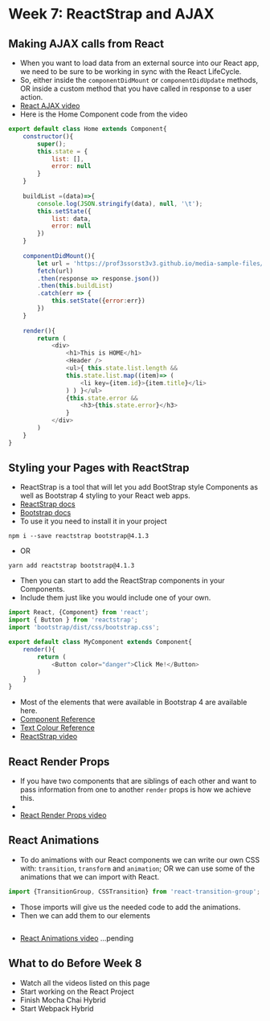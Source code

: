 # Week 7: ReactStrap and AJAX

## Making AJAX calls from React

- When you want to load data from an external source into our React app, we need to be sure to be working in sync with the React LifeCycle.
- So, either inside the `componentDidMount` or `componentDidUpdate` methods, OR inside a custom method that you have called in response to a user action.
- [React AJAX video](https://www.youtube.com/watch?v=xg7NRRdBWzg) 
- Here is the Home Component code from the video

```javascript
export default class Home extends Component{
    constructor(){
        super();
        this.state = {
            list: [],
            error: null
        }
    }
    
    buildList =(data)=>{
        console.log(JSON.stringify(data), null, '\t');
        this.setState({
            list: data,
            error: null
        })
    }
    
    componentDidMount(){
        let url = 'https://prof3ssorst3v3.github.io/media-sample-files/products.json';
        fetch(url)
        .then(response => response.json())
        .then(this.buildList)
        .catch(err => {
            this.setState({error:err})
        })
    }
    
    render(){
        return (
            <div>
                <h1>This is HOME</h1>
                <Header />
                <ul>{ this.state.list.length &&
                this.state.list.map((item)=> (
                    <li key={item.id}>{item.title}</li>
                ) ) }</ul>
                {this.state.error &&
                    <h3>{this.state.error}</h3>
                }
            </div>
        )
    }
}
```


## Styling your Pages with ReactStrap

- ReactStrap is a tool that will let you add BootStrap style Components as well as Bootstrap 4 styling to your React web apps.
- [ReactStrap docs](https://reactstrap.github.io/)
- [Bootstrap docs](http://getbootstrap.com/docs/4.1/getting-started/introduction/)
- To use it you need to install it in your project
```
npm i --save reactstrap bootstrap@4.1.3
```
- OR
```
yarn add reactstrap bootstrap@4.1.3
```
- Then you can start to add the ReactStrap components in your Components.
- Include them just like you would include one of your own.

```javascript
import React, {Component} from 'react';
import { Button } from 'reactstrap';
import 'bootstrap/dist/css/bootstrap.css';

export default class MyComponent extends Component{
    render(){
        return (
            <Button color="danger">Click Me!</Button>
        )
    }
}
```

- Most of the elements that were available in Bootstrap 4 are available here.
- [Component Reference](https://reactstrap.github.io/components/alerts/)
- [Text Colour Reference](https://reactstrap.github.io/utilities/colors/)
- [ReactStrap video](https://www.youtube.com/watch?v=JwJfR0mtnCE)


## React Render Props

- If you have two components that are siblings of each other and want to pass information from one to another `render` props is how we achieve this.
- 
- [React Render Props video](https://www.youtube.com/watch?v=Ow4ms1Qg_u4) 


## React Animations

- To do animations with our React components we can write our own CSS with: `transition`, `transform` and `animation`; OR we can use some of the animations that we can import with React.

```javascript
import {TransitionGroup, CSSTransition} from 'react-transition-group';
```

- Those imports will give us the needed code to add the animations.
- Then we can add them to our elements

```javascript

```

- [React Animations video]() ...pending


## What to do Before Week 8

- Watch all the videos listed on this page
- Start working on the React Project
- Finish Mocha Chai Hybrid
- Start Webpack Hybrid
